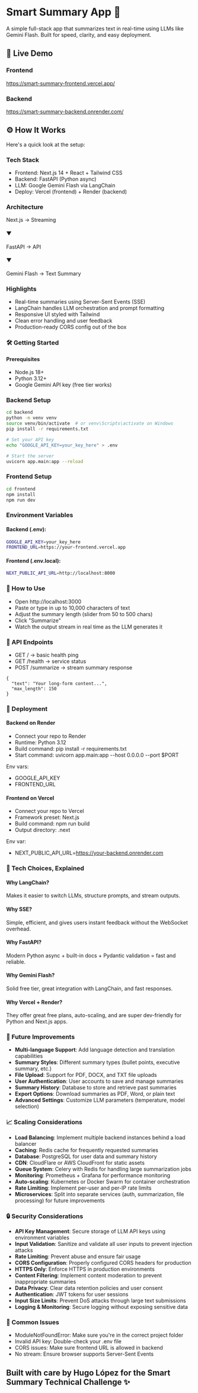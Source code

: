 # Smart Summary App 🧠
A simple full-stack app that summarizes text in real-time using LLMs like Gemini Flash. Built for speed, clarity, and easy deployment.

## 🚀 Live Demo
### Frontend
https://smart-summary-frontend.vercel.app/

### Backend
https://smart-summary-backend.onrender.com/

## ⚙️ How It Works
Here's a quick look at the setup:

### Tech Stack
- Frontend: Next.js 14 + React + Tailwind CSS
- Backend: FastAPI (Python async)
- LLM: Google Gemini Flash via LangChain
- Deploy: Vercel (frontend) + Render (backend)

### Architecture

Next.js → Streaming
#### ▼ 
FastAPI →  API
#### ▼ 
Gemini Flash →  Text Summary

### Highlights
- Real-time summaries using Server-Sent Events (SSE)
- LangChain handles LLM orchestration and prompt formatting
- Responsive UI styled with Tailwind
- Clean error handling and user feedback
- Production-ready CORS config out of the box

### 🛠️ Getting Started
#### Prerequisites
- Node.js 18+
- Python 3.12+
- Google Gemini API key (free tier works)

### Backend Setup
```bash
cd backend
python -m venv venv
source venv/bin/activate  # or venv\Scripts\activate on Windows
pip install -r requirements.txt

# Set your API key
echo "GOOGLE_API_KEY=your_key_here" > .env

# Start the server
uvicorn app.main:app --reload
```

### Frontend Setup
```bash 
cd frontend
npm install
npm run dev
```

### Environment Variables
#### Backend (.env):
```bash
GOOGLE_API_KEY=your_key_here
FRONTEND_URL=https://your-frontend.vercel.app
```
#### Frontend (.env.local):
```bash
NEXT_PUBLIC_API_URL=http://localhost:8000
```

### 🎯 How to Use
- Open http://localhost:3000
- Paste or type in up to 10,000 characters of text
- Adjust the summary length (slider from 50 to 500 chars)
- Click "Summarize"
- Watch the output stream in real time as the LLM generates it

### 🔌 API Endpoints
- GET / → basic health ping
- GET /health → service status
- POST /summarize → stream summary response
```
{
  "text": "Your long-form content...",
  "max_length": 150
}
```

### 🚀 Deployment
#### Backend on Render
- Connect your repo to Render
- Runtime: Python 3.12
- Build command:
pip install -r requirements.txt
- Start command:
uvicorn app.main:app --host 0.0.0.0 --port $PORT

Env vars:

- GOOGLE_API_KEY
- FRONTEND_URL

#### Frontend on Vercel
- Connect your repo to Vercel
- Framework preset: Next.js
- Build command: npm run build
- Output directory: .next

Env var:

- NEXT_PUBLIC_API_URL=https://your-backend.onrender.com

### 🧠 Tech Choices, Explained
#### Why LangChain?
Makes it easier to switch LLMs, structure prompts, and stream outputs.

#### Why SSE?
Simple, efficient, and gives users instant feedback without the WebSocket overhead.

#### Why FastAPI?
Modern Python async + built-in docs + Pydantic validation = fast and reliable.

#### Why Gemini Flash?
Solid free tier, great integration with LangChain, and fast responses.

#### Why Vercel + Render?
They offer great free plans, auto-scaling, and are super dev-friendly for Python and Next.js apps.

### 🔮 Future Improvements
- **Multi-language Support**: Add language detection and translation capabilities
- **Summary Styles**: Different summary types (bullet points, executive summary, etc.)
- **File Upload**: Support for PDF, DOCX, and TXT file uploads
- **User Authentication**: User accounts to save and manage summaries
- **Summary History**: Database to store and retrieve past summaries
- **Export Options**: Download summaries as PDF, Word, or plain text
- **Advanced Settings**: Customize LLM parameters (temperature, model selection)

### 📈 Scaling Considerations
- **Load Balancing**: Implement multiple backend instances behind a load balancer
- **Caching**: Redis cache for frequently requested summaries
- **Database**: PostgreSQL for user data and summary history
- **CDN**: CloudFlare or AWS CloudFront for static assets
- **Queue System**: Celery with Redis for handling large summarization jobs
- **Monitoring**: Prometheus + Grafana for performance monitoring
- **Auto-scaling**: Kubernetes or Docker Swarm for container orchestration
- **Rate Limiting**: Implement per-user and per-IP rate limits
- **Microservices**: Split into separate services (auth, summarization, file processing) for future improvements

### 🔒 Security Considerations
- **API Key Management**: Secure storage of LLM API keys using environment variables
- **Input Validation**: Sanitize and validate all user inputs to prevent injection attacks
- **Rate Limiting**: Prevent abuse and ensure fair usage
- **CORS Configuration**: Properly configured CORS headers for production
- **HTTPS Only**: Enforce HTTPS in production environments
- **Content Filtering**: Implement content moderation to prevent inappropriate summaries
- **Data Privacy**: Clear data retention policies and user consent
- **Authentication**: JWT tokens for user sessions
- **Input Size Limits**: Prevent DoS attacks through large text submissions
- **Logging & Monitoring**: Secure logging without exposing sensitive data

### 🐛 Common Issues
- ModuleNotFoundError: Make sure you're in the correct project folder
- Invalid API key: Double-check your .env file
- CORS issues: Make sure frontend URL is allowed in backend
- No stream: Ensure browser supports Server-Sent Events

## Built with care by Hugo López for the Smart Summary Technical Challenge ✨
